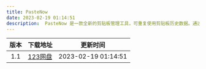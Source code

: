 ```yaml
---
title: PasteNow
date: 2023-02-19 01:14:51
description:  PasteNow 是一款全新的剪贴板管理工具，可重复使用剪贴板历史数据。通过规则将历史内容分类，多种列表样式可供选择，同时支持多台设备间同步数据。
---
```


| 版本  | 下载地址                                         | 更新时间            | 
| :---: | ------------------------------------------------ | ------------------- |
| 1.1  | [123网盘](https://www.123pan.com/s/6VOKVv-tGMGh) | 2023-02-19 01:14:51 | 
